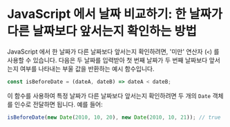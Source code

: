# JavaScript 에서 날짜 비교하기: 한 날짜가 다른 날짜보다 앞서는지 확인하는 방법

JavaScript 에서 한 날짜가 다른 날짜보다 앞서는지 확인하려면, '미만' 연산자 (`<`) 를 사용할 수 있습니다. 다음은 두 날짜를 입력받아 첫 번째 날짜가 두 번째 날짜보다 앞서는지 여부를 나타내는 부울 값을 반환하는 예시 함수입니다.

```js
const isBeforeDate = (dateA, dateB) => dateA < dateB;
```

이 함수를 사용하여 특정 날짜가 다른 날짜보다 앞서는지 확인하려면 두 개의 `Date` 객체를 인수로 전달하면 됩니다. 예를 들어:

```js
isBeforeDate(new Date(2010, 10, 20), new Date(2010, 10, 21)); // true
```
